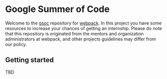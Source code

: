 # Google Summer of Code

Welcome to the [gsoc](https://summerofcode.withgoogle.com/) repository for [webpack](https://webpack.js.org/). In this project you have some resources to increase your chances of getting an internship. Please do note that this repository is originated from the mentors and organization administrators at webpack, and other projects guidelines may differ from our policy.


## Getting started

TBD